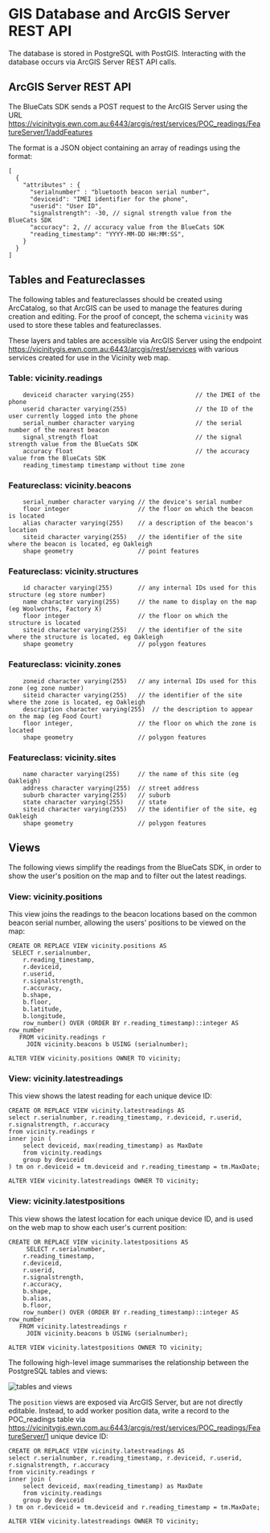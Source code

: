 # GIS Database and ArcGIS Server REST API

The database is stored in PostgreSQL with PostGIS. Interacting with the database occurs via ArcGIS Server REST API calls.

## ArcGIS Server REST API

The BlueCats SDK sends a POST request to the ArcGIS Server using the URL https://vicinitygis.ewn.com.au:6443/arcgis/rest/services/POC_readings/FeatureServer/1/addFeatures

The format is a JSON object containing an array of readings using the format:

```
[
  {
    "attributes" : {
      "serialnumber" : "bluetooth beacon serial number",
      "deviceid": "IMEI identifier for the phone",
      "userid": "User ID",
      "signalstrength": -30, // signal strength value from the BlueCats SDK
      "accuracy": 2, // accuracy value from the BlueCats SDK
      "reading_timestamp": "YYYY-MM-DD HH:MM:SS",
    }
  }
]
```

## Tables and Featureclasses

The following tables and featureclasses should be created using ArcCatalog, so that ArcGIS can be used to manage the features during creation and editing. For the proof of concept, the schema `vicinity` was used to store these tables and featureclasses.

These layers and tables are accessible via ArcGIS Server using the endpoint https://vicinitygis.ewn.com.au:6443/arcgis/rest/services with various services created for use in the Vicinity web map.


### Table: vicinity.readings
```
    deviceid character varying(255)                 // the IMEI of the phone
    userid character varying(255)                   // the ID of the user currently logged into the phone
    serial_number character varying                 // the serial number of the nearest beacon
    signal_strength float                           // the signal strength value from the BlueCats SDK
    accuracy float                                  // the accuracy value from the BlueCats SDK
    reading_timestamp timestamp without time zone
```

### Featureclass: vicinity.beacons
```
    serial_number character varying // the device's serial number
    floor integer                   // the floor on which the beacon is located
    alias character varying(255)    // a description of the beacon's location
    siteid character varying(255)   // the identifier of the site where the beacon is located, eg Oakleigh
    shape geometry                  // point features
```

### Featureclass: vicinity.structures
```
    id character varying(255)       // any internal IDs used for this structure (eg store number)
    name character varying(255)     // the name to display on the map (eg Woolworths, Factory X)
    floor integer                   // the floor on which the structure is located
    siteid character varying(255)   // the identifier of the site where the structure is located, eg Oakleigh
    shape geometry                  // polygon features

```
### Featureclass: vicinity.zones
```
    zoneid character varying(255)   // any internal IDs used for this zone (eg zone number)
    siteid character varying(255)   // the identifier of the site where the zone is located, eg Oakleigh
    description character varying(255)  // the description to appear on the map (eg Food Court)
    floor integer,                  // the floor on which the zone is located
    shape geometry                  // polygon features
```
### Featureclass: vicinity.sites
```
    name character varying(255)     // the name of this site (eg Oakleigh)
    address character varying(255)  // street address
    suburb character varying(255)   // suburb
    state character varying(255)    // state
    siteid character varying(255)   // the identifier of the site, eg Oakleigh
    shape geometry                  // polygon features
```

## Views

The following views simplify the readings from the BlueCats SDK, in order to show the user's position on the map and to filter out the latest readings.

### View: vicinity.positions

This view joins the readings to the beacon locations based on the common beacon serial number, allowing the users' positions to be viewed on the map:

```
CREATE OR REPLACE VIEW vicinity.positions AS
 SELECT r.serialnumber,
    r.reading_timestamp,
    r.deviceid,
    r.userid,
    r.signalstrength,
    r.accuracy,
    b.shape,
    b.floor,
    b.latitude,
    b.longitude,
    row_number() OVER (ORDER BY r.reading_timestamp)::integer AS row_number
   FROM vicinity.readings r
     JOIN vicinity.beacons b USING (serialnumber);

ALTER VIEW vicinity.positions OWNER TO vicinity;
```

### View: vicinity.latestreadings

This view shows the latest reading for each unique device ID:

```
CREATE OR REPLACE VIEW vicinity.latestreadings AS
select r.serialnumber, r.reading_timestamp, r.deviceid, r.userid, r.signalstrength, r.accuracy
from vicinity.readings r
inner join (
    select deviceid, max(reading_timestamp) as MaxDate
    from vicinity.readings
    group by deviceid
) tm on r.deviceid = tm.deviceid and r.reading_timestamp = tm.MaxDate;

ALTER VIEW vicinity.latestreadings OWNER TO vicinity;
```

### View: vicinity.latestpositions

This view shows the latest location for each unique device ID, and is used on the web map to show each user's current position:

```
CREATE OR REPLACE VIEW vicinity.latestpositions AS
     SELECT r.serialnumber,
    r.reading_timestamp,
    r.deviceid,
    r.userid,
    r.signalstrength,
    r.accuracy,
    b.shape,
    b.alias,
    b.floor,
    row_number() OVER (ORDER BY r.reading_timestamp)::integer AS row_number
   FROM vicinity.latestreadings r
     JOIN vicinity.beacons b USING (serialnumber);

ALTER VIEW vicinity.latestpositions OWNER TO vicinity;
```

The following high-level image summarises the relationship between the PostgreSQL tables and views:

![tables and views](https://i.imgur.com/kqCZ2Af.png "High level overview of tables and views")

The `position` views are exposed via ArcGIS Server, but are not directly editable. Instead, to add worker position data, write a record to the POC_readings table via https://vicinitygis.ewn.com.au:6443/arcgis/rest/services/POC_readings/FeatureServer/1
unique device ID:

```
CREATE OR REPLACE VIEW vicinity.latestreadings AS
select r.serialnumber, r.reading_timestamp, r.deviceid, r.userid, r.signalstrength, r.accuracy
from vicinity.readings r
inner join (
    select deviceid, max(reading_timestamp) as MaxDate
    from vicinity.readings
    group by deviceid
) tm on r.deviceid = tm.deviceid and r.reading_timestamp = tm.MaxDate;

ALTER VIEW vicinity.latestreadings OWNER TO vicinity;
```
